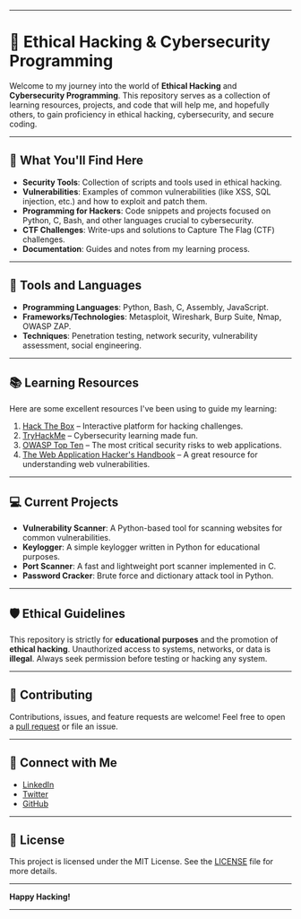 
---

# 👾 Ethical Hacking & Cybersecurity Programming

Welcome to my journey into the world of **Ethical Hacking** and **Cybersecurity Programming**. This repository serves as a collection of learning resources, projects, and code that will help me, and hopefully others, to gain proficiency in ethical hacking, cybersecurity, and secure coding.

---

## 🚀 What You'll Find Here

- **Security Tools**: Collection of scripts and tools used in ethical hacking.
- **Vulnerabilities**: Examples of common vulnerabilities (like XSS, SQL injection, etc.) and how to exploit and patch them.
- **Programming for Hackers**: Code snippets and projects focused on Python, C, Bash, and other languages crucial to cybersecurity.
- **CTF Challenges**: Write-ups and solutions to Capture The Flag (CTF) challenges.
- **Documentation**: Guides and notes from my learning process.

---

## 🔧 Tools and Languages

- **Programming Languages**: Python, Bash, C, Assembly, JavaScript.
- **Frameworks/Technologies**: Metasploit, Wireshark, Burp Suite, Nmap, OWASP ZAP.
- **Techniques**: Penetration testing, network security, vulnerability assessment, social engineering.
  
---

## 📚 Learning Resources

Here are some excellent resources I've been using to guide my learning:

1. [Hack The Box](https://www.hackthebox.eu/) – Interactive platform for hacking challenges.
2. [TryHackMe](https://tryhackme.com/) – Cybersecurity learning made fun.
3. [OWASP Top Ten](https://owasp.org/www-project-top-ten/) – The most critical security risks to web applications.
4. [The Web Application Hacker's Handbook](https://www.amazon.com/Web-Application-Hackers-Handbook-Exploiting/dp/1118026470) – A great resource for understanding web vulnerabilities.

---

## 💻 Current Projects

- **Vulnerability Scanner**: A Python-based tool for scanning websites for common vulnerabilities.
- **Keylogger**: A simple keylogger written in Python for educational purposes.
- **Port Scanner**: A fast and lightweight port scanner implemented in C.
- **Password Cracker**: Brute force and dictionary attack tool in Python.

---

## 🛡️ Ethical Guidelines

This repository is strictly for **educational purposes** and the promotion of **ethical hacking**. Unauthorized access to systems, networks, or data is **illegal**. Always seek permission before testing or hacking any system.

---

## 🤝 Contributing

Contributions, issues, and feature requests are welcome! Feel free to open a [pull request](https://github.com/your-repo/pulls) or file an issue.

---

## 🔗 Connect with Me

- [LinkedIn](https://linkedin.com/in/your-profile)
- [Twitter](https://twitter.com/your-handle)
- [GitHub](https://github.com/your-username)

---

## 📜 License

This project is licensed under the MIT License. See the [LICENSE](LICENSE) file for more details.

---

**Happy Hacking!**

---
